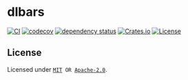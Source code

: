 # dlbars

[![CI](https://github.com/qryxip/dlbars/workflows/CI/badge.svg)](https://github.com/qryxip/dlbars/actions?workflow=CI)
[![codecov](https://codecov.io/gh/qryxip/dlbars/branch/master/graph/badge.svg)](https://codecov.io/gh/qryxip/dlbars/branch/master)
[![dependency status](https://deps.rs/repo/github/qryxip/dlbars/status.svg)](https://deps.rs/repo/github/qryxip/dlbars)
[![Crates.io](https://img.shields.io/badge/crates.io-not%20yet-inactive)](https://crates.io)
[![License](https://img.shields.io/badge/license-MIT%20OR%20Apache--2.0-informational)](https://crates.io)

## License

Licensed under <code>[MIT](https://opensource.org/licenses/MIT) OR [Apache-2.0](http://www.apache.org/licenses/LICENSE-2.0)</code>.
